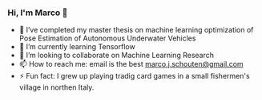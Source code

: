 ### Hi, I'm Marco 👋

- 🔭 I’ve completed my master thesis on machine learning optimization of Pose Estimation of Autonomous Underwater Vehicles
- 🌱 I’m currently learning Tensorflow
- 👯 I’m looking to collaborate on Machine Learning Research
- 📫 How to reach me: email is the best marco.j.schouten@gmail.com
- ⚡ Fun fact: I grew up playing tradig card games in a small fishermen's village in northen Italy. 
